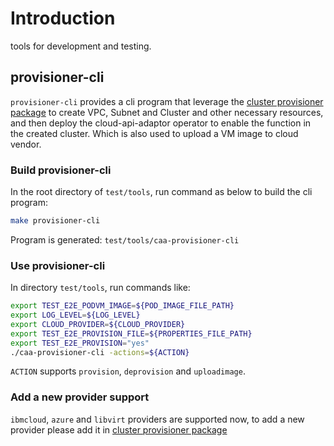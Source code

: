 # Introduction

tools for development and testing.

## provisioner-cli

`provisioner-cli` provides a cli program that leverage the [cluster provisioner package](../provisioner) to create VPC, Subnet and Cluster and other necessary resources, and then deploy the cloud-api-adaptor operator to enable the function in the created cluster. Which is also used to upload a VM image to cloud vendor.

### Build provisioner-cli
In the root directory of `test/tools`, run command as below to build the cli program:
```bash
make provisioner-cli
```

Program is generated: `test/tools/caa-provisioner-cli`

### Use provisioner-cli
In directory `test/tools`, run commands like:
```bash
export TEST_E2E_PODVM_IMAGE=${POD_IMAGE_FILE_PATH}
export LOG_LEVEL=${LOG_LEVEL}
export CLOUD_PROVIDER=${CLOUD_PROVIDER}
export TEST_E2E_PROVISION_FILE=${PROPERTIES_FILE_PATH}
export TEST_E2E_PROVISION="yes"
./caa-provisioner-cli -actions=${ACTION}
```
`ACTION` supports `provision`, `deprovision` and `uploadimage`.

### Add a new provider support
`ibmcloud`, `azure` and `libvirt` providers are supported now, to add a new provider please add it in [cluster provisioner package](../provisioner)